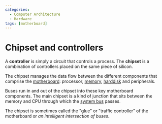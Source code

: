 ```yaml
---
categories:
  - Computer Architecture
  - Hardware
tags: [motherboard]
---
```


# Chipset and controllers

A **controller** is simply a circuit that controls a process. The **chipset** is a combination of controllers placed on the same piece of silicon.

The chipset manages the data flow between the different components that comprise the [motherboard](/Electronics_and_Hardware/Motherboard.md): processor, [memory](/Computer_Architecture/Memory/Memory.md), [harddisk](/Operating_Systems/Disks/What_are_disks.md) and peripherals.

Buses run in and out of the chipset into these key motherboard components. The main chipset is a kind of junction that sits between the memory and CPU through which the [system bus](/Computer_Architecture/Bus.md#system-bus) passes.

The chipset is sometimes called the "glue" or "traffic controller" of the motherboard or _an intelligent intersection of buses_.

